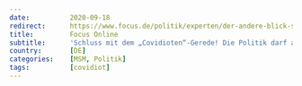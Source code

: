 ```yaml
---
date:          2020-09-18
redirect:      https://www.focus.de/politik/experten/der-andere-blick-schluss-mit-dem-covidioten-gerede-die-politik-darf-alten-fehler-nicht-wiederholen_id_12444727.html
title:         Focus Online
subtitle:      'Schluss mit dem „Covidioten“-Gerede! Die Politik darf alten Fehler nicht wiederholen'
country:       [DE]
categories:    [MSM, Politik]
tags:          [covidiot]
---
```

